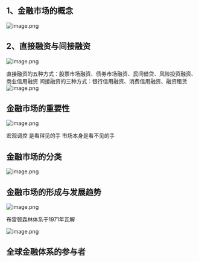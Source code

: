 
## 1、金融市场的概念
![image.png](https://gitee.com/hxc8/images10/raw/master/img/202411191554539.png)

## 2、直接融资与间接融资
![image.png](https://gitee.com/hxc8/images10/raw/master/img/202411191556353.png)

直接融资的五种方式：股票市场融资、债券市场融资、民间借贷、风险投资融资、商业信用融资
间接融资的三种方式：银行信用融资、消费信用融资、融资租赁
![image.png](https://gitee.com/hxc8/images10/raw/master/img/202411191559250.png)

## 金融市场的重要性
![image.png](https://gitee.com/hxc8/images10/raw/master/img/202411191602039.png)

宏观调控 是看得见的手
市场本身是看不见的手

## 金融市场的分类
![image.png](https://gitee.com/hxc8/images10/raw/master/img/202411191604310.png)

## 金融市场的形成与发展趋势

![image.png](https://gitee.com/hxc8/images10/raw/master/img/202411191605409.png)

布雷顿森林体系于1971年瓦解

![image.png](https://gitee.com/hxc8/images10/raw/master/img/202411191606770.png)

## 全球金融体系的参与者
